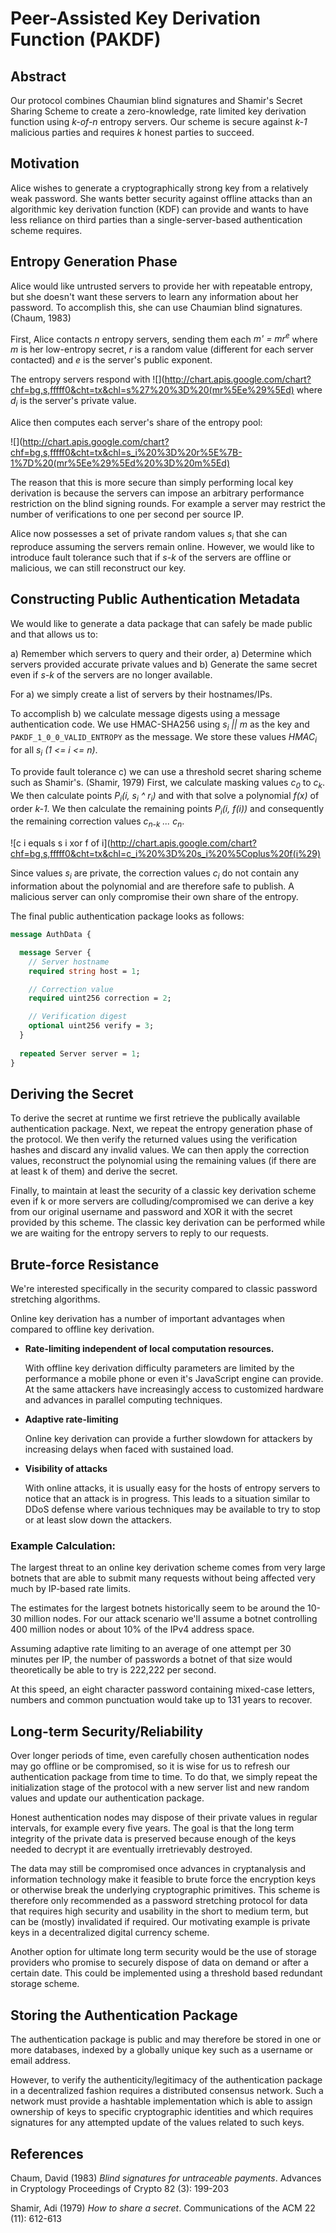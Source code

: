 # Peer-Assisted Key Derivation Function (PAKDF)

## Abstract

Our protocol combines Chaumian blind signatures and Shamir's Secret Sharing Scheme to create a zero-knowledge, rate limited key derivation function using _k-of-n_ entropy servers. Our scheme is secure against _k-1_ malicious parties and requires _k_ honest parties to succeed.


## Motivation

Alice wishes to generate a cryptographically strong key from a relatively weak password. She wants better security against offline attacks than an algorithmic key derivation function (KDF) can provide and wants to have less reliance on third parties than a single-server-based authentication scheme requires.


## Entropy Generation Phase

Alice would like untrusted servers to provide her with repeatable entropy, but she doesn't want these servers to learn any information about her password. To accomplish this, she can use Chaumian blind signatures. (Chaum, 1983)

First, Alice contacts _n_ entropy servers, sending them each _m' = mr<sup>e</sup>_ where _m_ is her low-entropy secret, _r_ is a random value (different for each server contacted) and _e_ is the server's public exponent.

The entropy servers respond with ![](http://chart.apis.google.com/chart?chf=bg,s,fffff0&cht=tx&chl=s%27%20%3D%20(mr%5Ee%29%5Ed) where _d<sub>i</sub>_ is the server's private value.

Alice then computes each server's share of the entropy pool:

![](http://chart.apis.google.com/chart?chf=bg,s,fffff0&cht=tx&chl=s_i%20%3D%20r%5E%7B-1%7D%20(mr%5Ee%29%5Ed%20%3D%20m%5Ed)

The reason that this is more secure than simply performing local key derivation is because the servers can impose an arbitrary performance restriction on the blind signing rounds. For example a server may restrict the number of verifications to one per second per source IP.

Alice now possesses a set of private random values _s<sub>i</sub>_ that she can reproduce assuming the servers remain online. However, we would like to introduce fault tolerance such that if _s-k_ of the servers are offline or malicious, we can still reconstruct our key.


## Constructing Public Authentication Metadata

We would like to generate a data package that can safely be made public and that allows us to:

a) Remember which servers to query and their order,
a) Determine which servers provided accurate private values and
b) Generate the same secret even if _s-k_ of the servers are no longer available.

For a) we simply create a list of servers by their hostnames/IPs.

To accomplish b) we calculate message digests using a message authentication code. We use HMAC-SHA256 using _s<sub>i</sub> || m_ as the key and `PAKDF_1_0_0_VALID_ENTROPY` as the message. We store these values _HMAC<sub>i</sub>_ for all _s<sub>i</sub> (1 <= i <= n)_.

To provide fault tolerance c) we can use a threshold secret sharing scheme such as Shamir's. (Shamir, 1979) First, we calculate masking values _c<sub>0</sub>_ to _c<sub>k</sub>_. We then calculate points _P<sub>i</sub>(i, s<sub>i</sub> ^ r<sub>i</sub>)_ and with that solve a polynomial _f(x)_ of order _k-1_. We then calculate the remaining points _P<sub>i</sub>(i, f(i))_ and consequently the remaining correction values _c<sub>n-k</sub> ... c<sub>n</sub>_.

  ![c i equals s i xor f of i](http://chart.apis.google.com/chart?chf=bg,s,fffff0&cht=tx&chl=c_i%20%3D%20s_i%20%5Coplus%20f(i%29)

Since values _s<sub>i</sub>_ are private, the correction values _c<sub>i</sub>_ do not contain any information about the polynomial and are therefore safe to publish. A malicious server can only compromise their own share of the entropy.

The final public authentication package looks as follows:

``` protobuf
message AuthData {

  message Server {
    // Server hostname
    required string host = 1;

    // Correction value
    required uint256 correction = 2;

    // Verification digest
    optional uint256 verify = 3;
  }
  
  repeated Server server = 1;
}
```


## Deriving the Secret

To derive the secret at runtime we first retrieve the publically available authentication package. Next, we repeat the entropy generation phase of the protocol. We then verify the returned values using the verification hashes and discard any invalid values. We can then apply the correction values, reconstruct the polynomial using the remaining values (if there are at least k of them) and derive the secret.

Finally, to maintain at least the security of a classic key derivation scheme even if k or more servers are colluding/compromised we can derive a key from our original username and password and XOR it with the secret provided by this scheme. The classic key derivation can be performed while we are waiting for the entropy servers to reply to our requests.


## Brute-force Resistance

We're interested specifically in the security compared to classic password stretching algorithms.

Online key derivation has a number of important advantages when compared to offline key derivation.

* __Rate-limiting independent of local computation resources.__

  With offline key derivation difficulty parameters are limited by the performance a mobile phone or even it's JavaScript engine can provide. At the same attackers have increasingly access to customized hardware and advances in parallel computing techniques.
  
* __Adaptive rate-limiting__

  Online key derivation can provide a further slowdown for attackers by increasing delays when faced with sustained load.
  
* __Visibility of attacks__

  With online attacks, it is usually easy for the hosts of entropy servers to notice that an attack is in progress. This leads to a situation similar to DDoS defense where various techniques may be available to try to stop or at least slow down the attackers.

### Example Calculation:

The largest threat to an online key derivation scheme comes from very large botnets that are able to submit many requests without being affected very much by IP-based rate limits.

The estimates for the largest botnets historically seem to be around the 10-30 million nodes. For our attack scenario we'll assume a botnet controlling 400 million nodes or about 10% of the IPv4 address space.

Assuming adaptive rate limiting to an average of one attempt per 30 minutes per IP, the number of passwords a botnet of that size would theoretically be able to try is 222,222 per second.

At this speed, an eight character password containing mixed-case letters, numbers and common punctuation would take up to 131 years to recover.


## Long-term Security/Reliability

Over longer periods of time, even carefully chosen authentication nodes may go offline or be compromised, so it is wise for us to refresh our authentication package from time to time. To do that, we simply repeat the initialization stage of the protocol with a new server list and new random values and update our authentication package.

Honest authentication nodes may dispose of their private values in regular intervals, for example every five years. The goal is that the long term integrity of the private data is preserved because enough of the keys needed to decrypt it are eventually irretrievably destroyed.

The data may still be compromised once advances in cryptanalysis and information technology make it feasible to brute force the encryption keys or otherwise break the underlying cryptographic primitives. This scheme is therefore only recommended as a password stretching protocol for data that requires high security and usability in the short to medium term, but can be (mostly) invalidated if required. Our motivating example is private keys in a decentralized digital currency scheme.

Another option for ultimate long term security would be the use of storage providers who promise to securely dispose of data on demand or after a certain date. This could be implemented using a threshold based redundant storage scheme.


## Storing the Authentication Package

The authentication package is public and may therefore be stored in one or more databases, indexed by a globally unique key such as a username or email address.

However, to verify the authenticity/legitimacy of the authentication package in a decentralized fashion requires a distributed consensus network. Such a network must provide a hashtable implementation which is able to assign ownership of keys to specific cryptographic identities and which requires signatures for any attempted update of the values related to such keys.


## References

Chaum, David (1983) _Blind signatures for untraceable payments_. Advances in Cryptology Proceedings of Crypto 82 (3): 199-203

Shamir, Adi (1979) _How to share a secret_. Communications of the ACM 22 (11): 612-613